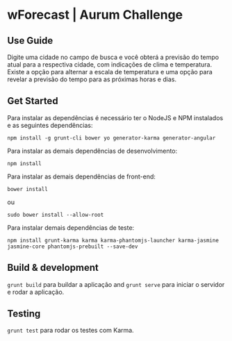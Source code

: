 # wForecast | Aurum Challenge

## Use Guide

Digite uma cidade no campo de busca e você obterá a previsão do tempo atual para a respectiva cidade, com indicações de clima e temperatura. Existe a opção para alternar a escala de temperatura e uma opção para revelar a previsão do tempo para as próximas horas e dias.

## Get Started

Para instalar as dependências é necessário ter o NodeJS e NPM instalados e as seguintes dependências:

```npm install -g grunt-cli bower yo generator-karma generator-angular```

Para instalar as demais dependências de desenvolvimento:

```npm install```

Para instalar as demais dependências de front-end:

```bower install```

ou

```sudo bower install --allow-root```

Para instalar demais dependências de teste:

```npm install grunt-karma karma karma-phantomjs-launcher karma-jasmine jasmine-core phantomjs-prebuilt --save-dev```

## Build & development

`grunt build` para buildar a aplicação and `grunt serve` para iniciar o servidor e rodar a aplicação.

## Testing

`grunt test` para rodar os testes com Karma.
